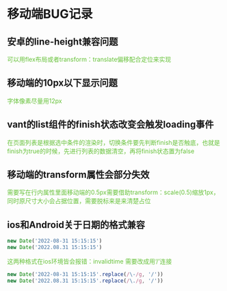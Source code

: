 # 移动端BUG记录

## 安卓的line-height兼容问题
<font color=#67C23A>可以用flex布局或者transform：translate偏移配合定位来实现</font>

## 移动端的10px以下显示问题
<font color=#67C23A>字体像素尽量用12px</font>

## vant的list组件的finish状态改变会触发loading事件
<font color=#67C23A>在页面列表是根据选中条件的渲染时，切换条件要先判断finish是否触底，也就是finish为true的时候，先进行列表的数据清空，再将finish状态置为false</font>

## 移动端的transform属性会部分失效
<font color=#67C23A>需要写在行内属性里面移动端的0.5px需要借助transform：scale(0.5)缩放1px，同时原尺寸大小会占据位置，需要脱标来是来清楚占位</font>

## ios和Android关于日期的格式兼容
```javascript
new Date('2022-08-31 15:15:15')
new Date('2022.08.31 15:15:15')
```
<font color=#67C23A>这两种格式在ios环境皆会报错：invalidtime 需要改成用‘/’连接</font>

```javascript
new Date('2022-08-31 15:15:15'.replace(/\-/g, '/'))
new Date('2022.08.31 15:15:15'.replace(/\./g, '/'))
```



